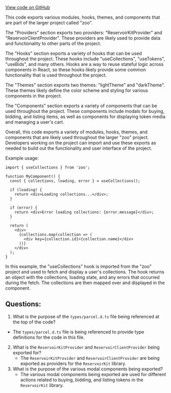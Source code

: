 [View code on GitHub](zoo-labs/zoo/blob/master/ui/src/index.ts)

This code exports various modules, hooks, themes, and components that are part of the larger project called "zoo". 

The "Providers" section exports two providers: "ReservoirKitProvider" and "ReservoirClientProvider". These providers are likely used to provide data and functionality to other parts of the project. 

The "Hooks" section exports a variety of hooks that can be used throughout the project. These hooks include "useCollections", "useTokens", "useBids", and many others. Hooks are a way to reuse stateful logic across components in React, so these hooks likely provide some common functionality that is used throughout the project. 

The "Themes" section exports two themes: "lightTheme" and "darkTheme". These themes likely define the color scheme and styling for various components in the project. 

The "Components" section exports a variety of components that can be used throughout the project. These components include modals for buying, bidding, and listing items, as well as components for displaying token media and managing a user's cart. 

Overall, this code exports a variety of modules, hooks, themes, and components that are likely used throughout the larger "zoo" project. Developers working on the project can import and use these exports as needed to build out the functionality and user interface of the project. 

Example usage:

```
import { useCollections } from 'zoo';

function MyComponent() {
  const { collections, loading, error } = useCollections();

  if (loading) {
    return <div>Loading collections...</div>;
  }

  if (error) {
    return <div>Error loading collections: {error.message}</div>;
  }

  return (
    <div>
      {collections.map(collection => (
        <div key={collection.id}>{collection.name}</div>
      ))}
    </div>
  );
}
```

In this example, the "useCollections" hook is imported from the "zoo" project and used to fetch and display a user's collections. The hook returns an object with the collections, loading state, and any errors that occurred during the fetch. The collections are then mapped over and displayed in the component.
## Questions: 
 1. What is the purpose of the `types/parcel.d.ts` file being referenced at the top of the code?
   - The `types/parcel.d.ts` file is being referenced to provide type definitions for the code in this file.
2. What is the `ReservoirKitProvider` and `ReservoirClientProvider` being exported for?
   - The `ReservoirKitProvider` and `ReservoirClientProvider` are being exported as providers for the `ReservoirKit` library.
3. What is the purpose of the various modal components being exported?
   - The various modal components being exported are used for different actions related to buying, bidding, and listing tokens in the `ReservoirKit` library.